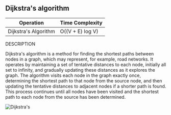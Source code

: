 ## Dijkstra's algorithm

| Operation      | Time Complexity |
|-----------------|-----------------|
| Dijkstra's Algorithm|O((V + E) log V)|


DESCRIPTION

Dijkstra's algorithm is a method for finding the shortest paths between nodes in a graph, which may represent, for example, road networks. It operates by maintaining a set of tentative distances to each node, initially all set to infinity, and gradually updating these distances as it explores the graph. The algorithm visits each node in the graph exactly once, determining the shortest path to that node from the source node, and then updating the tentative distances to adjacent nodes if a shorter path is found. This process continues until all nodes have been visited and the shortest path to each node from the source has been determined.

![Dijkstra's](https://github.com/neskor-b/Algoritms-and-data-structure/assets/89013557/5c053950-f6a1-4219-be98-65e901798d5d)

